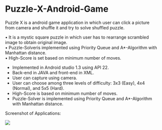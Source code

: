 # Puzzle-X-Android-Game

Puzzle X is a android game application in which user can click a picture from camera and shuffle it and try to solve shuffled puzzle.

  • It is a mystic square puzzle in which user has to rearrange scrambled image to
    obtain original image.<br>
  • Puzzle-Solveris implemented using Priority Queue and A*-Algorithm with
    Manhattan distance.<br>
  • High-Score is set based on minimum number of moves.
<br>
<ul>
<li>Implemented in Android studio 1.3 using API 22. </li>
<li>Back-end in JAVA and front-end in XML.</li>
<li> User can capture using camera.</li>
<li> User can choose among three levels of difficulty: 3x3 (Easy), 4x4
(Normal), and 5x5 (Hard).</li>
<li> High-Score is based on minimum number of moves.</li>
<li> Puzzle-Solver is implemented using Priority Queue and A*-Algorithm with
Manhattan distance.</li>
</ul>

Screenshot of Applications:
<p style="width:400px;height:600px;">
  <img src="https://github.com/akgarhwal/Puzzle-X-Android-Game/blob/master/app/src/main/res/drawable/app-gif.gif"></img>   
</p>
